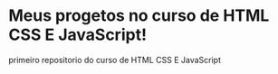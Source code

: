 # Meus progetos no curso de HTML CSS E JavaScript!

  primeiro repositorio do curso de HTML CSS E JavaScript
